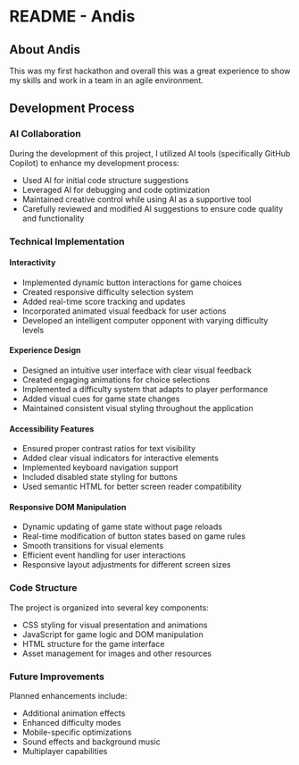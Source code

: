 # README - Andis

## About Andis

This was my first hackathon and overall this was a great experience to show my skills and work in a team in an agile environment.

## Development Process

### AI Collaboration
During the development of this project, I utilized AI tools (specifically GitHub Copilot) to enhance my development process:
- Used AI for initial code structure suggestions
- Leveraged AI for debugging and code optimization
- Maintained creative control while using AI as a supportive tool
- Carefully reviewed and modified AI suggestions to ensure code quality and functionality

### Technical Implementation

#### Interactivity
- Implemented dynamic button interactions for game choices
- Created responsive difficulty selection system
- Added real-time score tracking and updates
- Incorporated animated visual feedback for user actions
- Developed an intelligent computer opponent with varying difficulty levels

#### Experience Design
- Designed an intuitive user interface with clear visual feedback
- Created engaging animations for choice selections
- Implemented a difficulty system that adapts to player performance
- Added visual cues for game state changes
- Maintained consistent visual styling throughout the application

#### Accessibility Features
- Ensured proper contrast ratios for text visibility
- Added clear visual indicators for interactive elements
- Implemented keyboard navigation support
- Included disabled state styling for buttons
- Used semantic HTML for better screen reader compatibility

#### Responsive DOM Manipulation
- Dynamic updating of game state without page reloads
- Real-time modification of button states based on game rules
- Smooth transitions for visual elements
- Efficient event handling for user interactions
- Responsive layout adjustments for different screen sizes

### Code Structure
The project is organized into several key components:
- CSS styling for visual presentation and animations
- JavaScript for game logic and DOM manipulation
- HTML structure for the game interface
- Asset management for images and other resources

### Future Improvements
Planned enhancements include:
- Additional animation effects
- Enhanced difficulty modes
- Mobile-specific optimizations
- Sound effects and background music
- Multiplayer capabilities